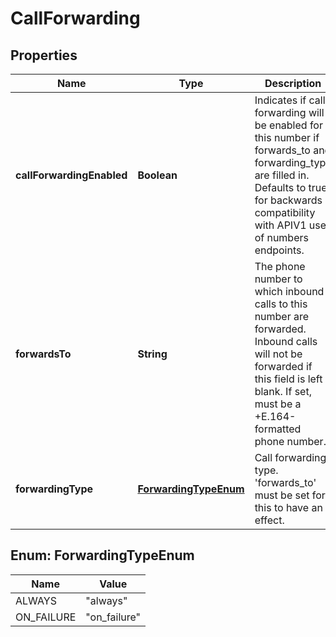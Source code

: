 # CallForwarding

## Properties
Name | Type | Description | Notes
------------ | ------------- | ------------- | -------------
**callForwardingEnabled** | **Boolean** | Indicates if call forwarding will be enabled for this number if forwards_to and forwarding_type are filled in. Defaults to true for backwards compatibility with APIV1 use of numbers endpoints. |  [optional]
**forwardsTo** | **String** | The phone number to which inbound calls to this number are forwarded. Inbound calls will not be forwarded if this field is left blank. If set, must be a +E.164-formatted phone number. |  [optional]
**forwardingType** | [**ForwardingTypeEnum**](#ForwardingTypeEnum) | Call forwarding type. &#x27;forwards_to&#x27; must be set for this to have an effect. |  [optional]

<a name="ForwardingTypeEnum"></a>
## Enum: ForwardingTypeEnum
Name | Value
---- | -----
ALWAYS | &quot;always&quot;
ON_FAILURE | &quot;on_failure&quot;
